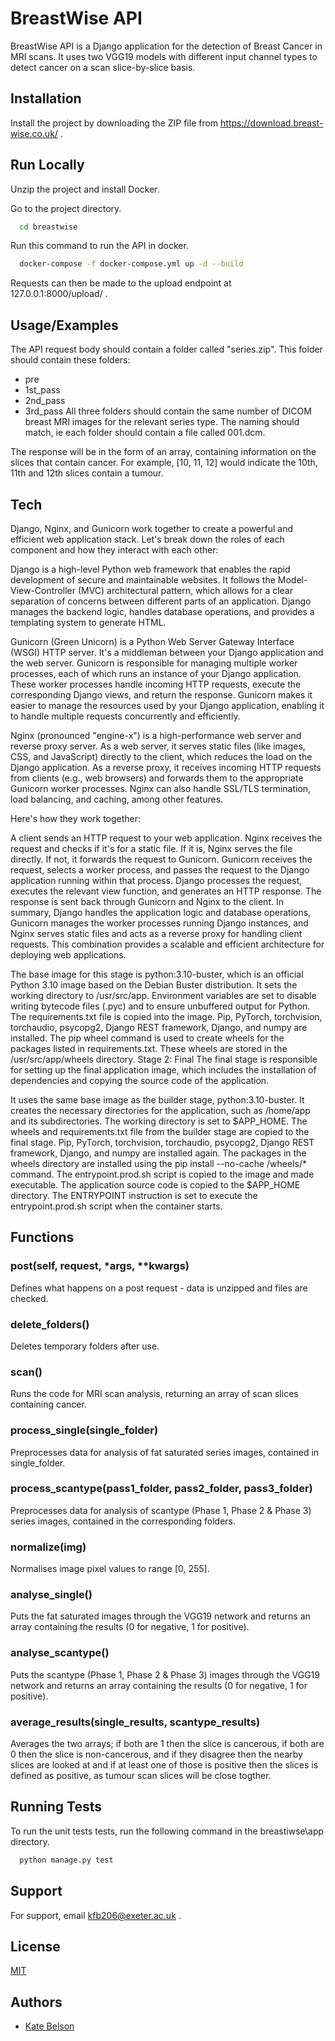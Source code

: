 
# BreastWise API

BreastWise API is a Django application for the detection of Breast Cancer in MRI scans. It uses two VGG19 models with different input channel types to detect cancer on a scan slice-by-slice basis. 


## Installation

Install the project by downloading the ZIP file from https://download.breast-wise.co.uk/ . 
    
## Run Locally

Unzip the project and install Docker. 

Go to the project directory. 

```bash
  cd breastwise
```

Run this command to run the API in docker. 

```bash
  docker-compose -f docker-compose.yml up -d --build

```

Requests can then be made to the upload endpoint at 127.0.0.1:8000/upload/ .

## Usage/Examples

The API request body should contain a folder called "series.zip". This folder should contain these folders: 
- pre
- 1st_pass
- 2nd_pass
- 3rd_pass
All three folders should contain the same number of DICOM breast MRI images for the relevant series type. The naming should match, ie each folder should contain a file called 001.dcm. 

The response will be in the form of an array, containing information on the slices that contain cancer. For example, [10, 11, 12] would indicate the 10th, 11th and 12th slices contain a tumour. 
## Tech 

Django, Nginx, and Gunicorn work together to create a powerful and efficient web application stack. Let's break down the roles of each component and how they interact with each other:

Django is a high-level Python web framework that enables the rapid development of secure and maintainable websites. It follows the Model-View-Controller (MVC) architectural pattern, which allows for a clear separation of concerns between different parts of an application. Django manages the backend logic, handles database operations, and provides a templating system to generate HTML.

Gunicorn (Green Unicorn) is a Python Web Server Gateway Interface (WSGI) HTTP server. It's a middleman between your Django application and the web server. Gunicorn is responsible for managing multiple worker processes, each of which runs an instance of your Django application. These worker processes handle incoming HTTP requests, execute the corresponding Django views, and return the response. Gunicorn makes it easier to manage the resources used by your Django application, enabling it to handle multiple requests concurrently and efficiently.

Nginx (pronounced "engine-x") is a high-performance web server and reverse proxy server. As a web server, it serves static files (like images, CSS, and JavaScript) directly to the client, which reduces the load on the Django application. As a reverse proxy, it receives incoming HTTP requests from clients (e.g., web browsers) and forwards them to the appropriate Gunicorn worker processes. Nginx can also handle SSL/TLS termination, load balancing, and caching, among other features.

Here's how they work together:

A client sends an HTTP request to your web application.
Nginx receives the request and checks if it's for a static file. If it is, Nginx serves the file directly. If not, it forwards the request to Gunicorn.
Gunicorn receives the request, selects a worker process, and passes the request to the Django application running within that process.
Django processes the request, executes the relevant view function, and generates an HTTP response.
The response is sent back through Gunicorn and Nginx to the client.
In summary, Django handles the application logic and database operations, Gunicorn manages the worker processes running Django instances, and Nginx serves static files and acts as a reverse proxy for handling client requests. This combination provides a scalable and efficient architecture for deploying web applications.

The base image for this stage is python:3.10-buster, which is an official Python 3.10 image based on the Debian Buster distribution.
It sets the working directory to /usr/src/app.
Environment variables are set to disable writing bytecode files (.pyc) and to ensure unbuffered output for Python.
The requirements.txt file is copied into the image.
Pip, PyTorch, torchvision, torchaudio, psycopg2, Django REST framework, Django, and numpy are installed.
The pip wheel command is used to create wheels for the packages listed in requirements.txt. These wheels are stored in the /usr/src/app/wheels directory.
Stage 2: Final
The final stage is responsible for setting up the final application image, which includes the installation of dependencies and copying the source code of the application.

It uses the same base image as the builder stage, python:3.10-buster.
It creates the necessary directories for the application, such as /home/app and its subdirectories.
The working directory is set to $APP_HOME.
The wheels and requirements.txt file from the builder stage are copied to the final stage.
Pip, PyTorch, torchvision, torchaudio, psycopg2, Django REST framework, Django, and numpy are installed again.
The packages in the wheels directory are installed using the pip install --no-cache /wheels/* command.
The entrypoint.prod.sh script is copied to the image and made executable.
The application source code is copied to the $APP_HOME directory.
The ENTRYPOINT instruction is set to execute the entrypoint.prod.sh script when the container starts.	

## Functions 

### post(self, request, *args, **kwargs) 

Defines what happens on a post request - data is unzipped and files are checked. 

### delete_folders()

Deletes temporary folders after use. 

### scan() 

Runs the code for MRI scan analysis, returning an array of scan slices containing cancer. 

### process_single(single_folder) 

Preprocesses data for analysis of fat saturated series images, contained in single_folder. 

### process_scantype(pass1_folder, pass2_folder, pass3_folder)

Preprocesses data for analysis of scantype (Phase 1, Phase 2 & Phase 3) series images, contained in the corresponding folders. 

### normalize(img)

Normalises image pixel values to range [0, 255]. 

### analyse_single()

Puts the fat saturated images through the VGG19 network and returns an array containing the results (0 for negative, 1 for positive). 

### analyse_scantype()

Puts the scantype (Phase 1, Phase 2 & Phase 3) images through the VGG19 network and returns an array containing the results (0 for negative, 1 for positive). 

### average_results(single_results, scantype_results)

Averages the two arrays; if both are 1 then the slice is cancerous, if both are 0 then the slice is non-cancerous, and if they disagree then the nearby slices are looked at and if at least one of those is positive then the slices is defined as positive, as tumour scan slices will be close togther. 
## Running Tests

To run the unit tests tests, run the following command in the breastiwse\app directory.

```bash
  python manage.py test
```


## Support

For support, email kfb206@exeter.ac.uk .


## License

[MIT](https://choosealicense.com/licenses/mit/)


## Authors

- [Kate Belson](https://github.com/kfb19)

